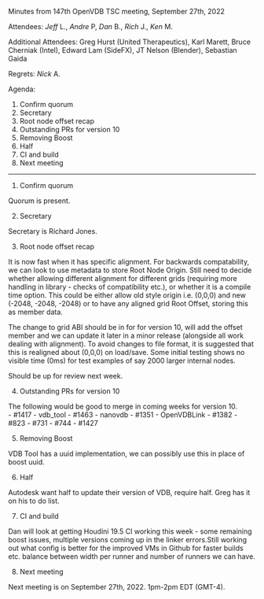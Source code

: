 Minutes from 147th OpenVDB TSC meeting, September 27th, 2022

Attendees: *Jeff* L., *Andre* P, *Dan* B., *Rich* J., *Ken* M.

Additional Attendees: Greg Hurst (United Therapeutics), Karl Marett, Bruce Cherniak (Intel), Edward Lam (SideFX), JT Nelson (Blender), Sebastian Gaida

Regrets: *Nick* A.

Agenda:

1) Confirm quorum
2) Secretary
3) Root node offset recap
4) Outstanding PRs for version 10
5) Removing Boost
6) Half
7) CI and build
8) Next meeting

------------

1) Confirm quorum

Quorum is present.

2) Secretary

Secretary is Richard Jones.

3) Root node offset recap

It is now fast when it has specific alignment. For backwards compatability, we can look to use metadata to store Root Node Origin. Still need to decide whether allowing different alignment for different grids (requiring more handling in library - checks of compatibility etc.), or whether it is a compile time option. This could be either allow old style origin i.e. (0,0,0) and new (-2048, -2048, -2048) or to have any aligned grid Root Offset, storing this as member data.

The change to grid ABI should be in for for version 10, will add the offset member and we can update it later in a minor release (alongside all work dealing with alignment). To avoid changes to file format, it is suggested that this is realigned about (0,0,0) on load/save. Some initial testing shows no visible time (0ms) for test examples of say 2000 larger internal nodes. 

Should be up for review next week.

4) Outstanding PRs for version 10

The following would be good to merge in coming weeks for version 10.     
    - #1417 - vdb_tool
    - #1463 - nanovdb
    - #1351 - OpenVDBLink
    - #1382
    - #823
    - #731
    - #744
    - #1427


5) Removing Boost

VDB Tool has a uuid implementation, we can possibly use this in place of boost uuid. 

6) Half

Autodesk want half to update their version of VDB, require half. Greg has it on his to do list. 

7) CI and build

Dan will look at getting Houdini 19.5 CI working this week - some remaining boost issues, multiple versions coming up in the linker errors.Still working out what config is better for the improved VMs in Github for faster builds etc. balance between width per runner and number of runners we can have. 

8) Next meeting

Next meeting is on September 27th, 2022. 1pm-2pm EDT (GMT-4).